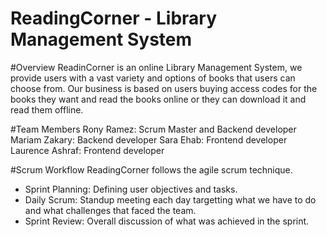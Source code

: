 # ReadingCorner - Library Management System


#Overview
ReadinCorner is an online Library Management System, we provide users with a vast variety and options of books that users can choose from.
Our business is based on users buying access codes for the books they want and read the books online or they can download it and read them offline.


#Team Members
Rony Ramez: Scrum Master and Backend developer
Mariam Zakary: Backend developer
Sara Ehab: Frontend developer
Laurence Ashraf: Frontend developer


#Scrum Workflow
ReadingCorner follows the agile scrum technique. 
- Sprint Planning: Defining user objectives and tasks.
- Daily Scrum: Standup meeting each day targetting what we have to do and what challenges that faced the team.
- Sprint Review: Overall discussion of what was achieved in the sprint.
